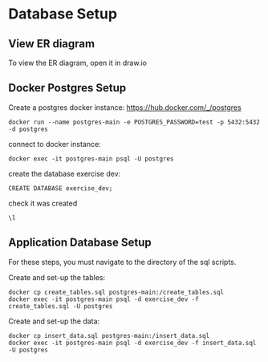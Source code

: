 # Database Setup

## View ER diagram
To view the ER diagram, open it in draw.io

## Docker Postgres Setup
Create a postgres docker instance:
https://hub.docker.com/_/postgres
```
docker run --name postgres-main -e POSTGRES_PASSWORD=test -p 5432:5432 -d postgres
```

connect to docker instance:
```
docker exec -it postgres-main psql -U postgres
```

create the database exercise dev:
```
CREATE DATABASE exercise_dev;
```

check it was created
```
\l
```

## Application Database Setup
For these steps, you must navigate to the directory of the sql scripts.

Create and set-up the tables:
```
docker cp create_tables.sql postgres-main:/create_tables.sql
docker exec -it postgres-main psql -d exercise_dev -f create_tables.sql -U postgres
```

Create and set-up the data:
```
docker cp insert_data.sql postgres-main:/insert_data.sql
docker exec -it postgres-main psql -d exercise_dev -f insert_data.sql -U postgres
```